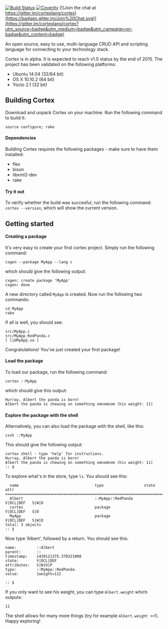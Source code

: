 [![Build Status](https://travis-ci.org/cortexlang/cortex.svg?branch=master)](https://travis-ci.org/Seldomberry/cortex) [![Coverity](https://scan.coverity.com/projects/3807/badge.svg)](https://scan.coverity.com/projects/3807) [![Join the chat at https://gitter.im/cortexlang/cortex](https://badges.gitter.im/Join%20Chat.svg)](https://gitter.im/cortexlang/cortex?utm_source=badge&utm_medium=badge&utm_campaign=pr-badge&utm_content=badge)

An open source, easy to use, multi-language CRUD API and scripting language for connecting to your technology stack.

Cortex is in alpha. It is expected to reach v1.0 status by the end of 2015. The project has been validated on the following platforms:
 * Ubuntu 14.04 (32/64 bit)
 * OS X 10.10.2 (64 bit)
 * Yocto 2.1 (32 bit)

## Building Cortex
Download and unpack Cortex on your machine. Run the following command to build it:
```
source configure; rake
```
#### Dependencies
Building Cortex requires the following packages - make sure to have them installed:
 * flex
 * bison
 * libxml2-dev
 * rake

#### Try it out
To verify whether the build was succesful, run the following command: `cortex --version`, which will show the current version.

## Getting started
#### Creating a package
It's very easy to create your first cortex project. Simply run the following command:
```
cxgen --package MyApp --lang c
```
which should give the following output:
```
cxgen: create package 'MyApp'
cxgen: done
```
A new directory called `MyApp` is created. Now run the following two commands:
```
cd MyApp
rake
```
If all is well, you should see:
```
src/MyApp.c
src/MyApp_RedPanda.c
[ libMyApp.so ]
```
Congratulations! You've just created your first package! 

#### Load the package
To load our package, run the following command:
```
cortex ::MyApp
```
which should give this output:
```
Hurray, Albert the panda is born!
Albert the panda is chewing on something omnomnom (his weight: 11)
```
#### Explore the package with the shell
Alternatively, you can also load the package with the shell, like this:
```
cxsh ::MyApp
```
This should give the following output:
```
cortex shell - type 'help' for instructions.
Hurray, Albert the panda is born!
Albert the panda is chewing on something omnomnom (his weight: 11)
:: $ 
```
To explore what's in the store, type `ls`. You should see this:
```
  name                                  type                  state       attr    
================================================================================
  Albert                                ::MyApp::RedPanda     V|DCL|DEF   S|W|O   
  cortex                                package               V|DCL|DEF   S|O     
  MyApp                                 package               V|DCL|DEF   S|W|O   
total: 3 objects
:: $ 
```
Now type 'Albert', followed by a return. You should see this:
```
name:         ::Albert
parent:       ::
timestamp:    1439121375.370321000
state:        V|DCL|DEF
attributes:   S|W|O|P
type:         ::MyApp::RedPanda
value:        {weight=11}

:: $ 
```
If you only want to see his weight, you can type `Albert.weight` which outputs:
```
11
```
The shell allows for many more things (try for example `Albert.weight ++`!). Happy exploring!
